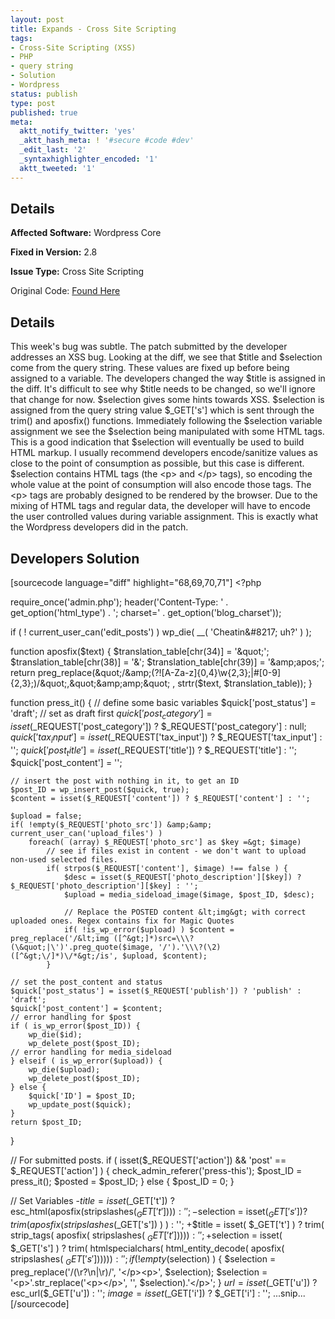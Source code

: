 ```yaml
---
layout: post
title: Expands - Cross Site Scripting
tags:
- Cross-Site Scripting (XSS)
- PHP
- query string
- Solution
- Wordpress
status: publish
type: post
published: true
meta:
  aktt_notify_twitter: 'yes'
  _aktt_hash_meta: ! '#secure #code #dev'
  _edit_last: '2'
  _syntaxhighlighter_encoded: '1'
  aktt_tweeted: '1'
---
```

## Details
__Affected Software:__ Wordpress Core

__Fixed in Version:__  2.8

__Issue Type:__ Cross Site Scripting

Original Code: <a href="http://spotthevuln.com/2011/05/expands-2/">Found Here</a>
## Details
This week's bug was subtle.  The patch submitted by the developer addresses an XSS bug.  Looking at the diff, we see that $title and $selection come from the query string.  These values are fixed up before being assigned to a variable.  The developers changed the way $title is assigned in the diff.  It's difficult to see why $title needs to be changed, so we'll ignore that change for now.   $selection gives some hints towards XSS.  $selection is assigned from the query string value $_GET['s'] which is sent through the trim() and aposfix() functions.  Immediately following the $selection variable assignment we see the $selection being manipulated with some HTML tags.  This is a good indication that $selection will eventually be used to build HTML markup.  I usually recommend developers encode/sanitize values as close to the point of consumption as possible, but this case is different.  $selection contains HTML tags (the &lt;p&gt; and &lt;/p&gt; tags), so encoding the whole value at the point of consumption will also encode those tags.  The &lt;p&gt; tags are probably designed to be rendered by the browser.  Due to the mixing of HTML tags and regular data, the developer will have to encode the user controlled values during variable assignment.  This is exactly what the Wordpress developers did in the patch.


## Developers Solution
[sourcecode language="diff" highlight="68,69,70,71"]
&lt;?php

require_once('admin.php');
header('Content-Type: ' . get_option('html_type') . '; charset=' . get_option('blog_charset'));

if ( ! current_user_can('edit_posts') )
	wp_die( __( 'Cheatin&amp;#8217; uh?' ) );

function aposfix($text) {
	$translation_table[chr(34)] = '&amp;quot;';
	$translation_table[chr(38)] = '&amp;';
	$translation_table[chr(39)] = '&amp;apos;';
	return preg_replace(&quot;/&amp;(?![A-Za-z]{0,4}\w{2,3};|#[0-9]{2,3};)/&quot;,&quot;&amp;amp;&quot; , strtr($text, $translation_table));
}


function press_it() {
	// define some basic variables
	$quick['post_status'] = 'draft'; // set as draft first
	$quick['post_category'] = isset($_REQUEST['post_category']) ? $_REQUEST['post_category'] : null;
	$quick['tax_input'] = isset($_REQUEST['tax_input']) ? $_REQUEST['tax_input'] : '';
	$quick['post_title'] = isset($_REQUEST['title']) ? $_REQUEST['title'] : '';
	$quick['post_content'] = '';

	// insert the post with nothing in it, to get an ID
	$post_ID = wp_insert_post($quick, true);
	$content = isset($_REQUEST['content']) ? $_REQUEST['content'] : '';

	$upload = false;
	if( !empty($_REQUEST['photo_src']) &amp;&amp; current_user_can('upload_files') )
		foreach( (array) $_REQUEST['photo_src'] as $key =&gt; $image)
			// see if files exist in content - we don't want to upload non-used selected files.
			if( strpos($_REQUEST['content'], $image) !== false ) {
				$desc = isset($_REQUEST['photo_description'][$key]) ? $_REQUEST['photo_description'][$key] : '';
				$upload = media_sideload_image($image, $post_ID, $desc);

				// Replace the POSTED content &lt;img&gt; with correct uploaded ones. Regex contains fix for Magic Quotes
				if( !is_wp_error($upload) ) $content = preg_replace('/&lt;img ([^&gt;]*)src=\\\?(\&quot;|\')'.preg_quote($image, '/').'\\\?(\2)([^&gt;\/]*)\/*&gt;/is', $upload, $content);
			}

	// set the post_content and status
	$quick['post_status'] = isset($_REQUEST['publish']) ? 'publish' : 'draft';
	$quick['post_content'] = $content;
	// error handling for $post
	if ( is_wp_error($post_ID)) {
		wp_die($id);
		wp_delete_post($post_ID);
	// error handling for media_sideload
	} elseif ( is_wp_error($upload)) {
		wp_die($upload);
		wp_delete_post($post_ID);
	} else {
		$quick['ID'] = $post_ID;
		wp_update_post($quick);
	}
	return $post_ID;
}

// For submitted posts.
if ( isset($_REQUEST['action']) &amp;&amp; 'post' == $_REQUEST['action'] ) {
	check_admin_referer('press-this');
	$post_ID = press_it();
	$posted =  $post_ID;
} else {
	$post_ID = 0;
}

// Set Variables
-$title = isset($_GET['t']) ? esc_html(aposfix(stripslashes($_GET['t']))) : '';
-$selection = isset($_GET['s']) ? trim( aposfix( stripslashes($_GET['s']) ) ) : '';
+$title = isset( $_GET['t'] ) ? trim( strip_tags( aposfix( stripslashes( $_GET['t'] ) ) ) ) : ''; 
+$selection = isset( $_GET['s'] ) ? trim( htmlspecialchars( html_entity_decode( aposfix( stripslashes( $_GET['s'] ) ) ) ) ) : ''; 
if ( ! empty($selection) ) {
	$selection = preg_replace('/(\r?\n|\r)/', '&lt;/p&gt;&lt;p&gt;', $selection);
	$selection = '&lt;p&gt;'.str_replace('&lt;p&gt;&lt;/p&gt;', '', $selection).'&lt;/p&gt;';
}
$url = isset($_GET['u']) ? esc_url($_GET['u']) : '';
$image = isset($_GET['i']) ? $_GET['i'] : '';
...snip...
[/sourcecode] 
